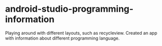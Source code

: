 # android-studio-programming-information
Playing around with different layouts, such as recycleview. Created an app with information about different programming language.
